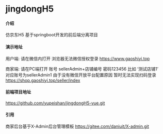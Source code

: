 # jingdongH5

#### 介绍
仿京东H5 基于springboot开发的前后端分离项目

#### 演示地址
用户端:
请在微信内打开 浏览器无法微信授权登录
https://www.gaoshiyi.top

商家端:
请在PC端打开 账号 sellerAdmin+店铺编号 密码123456  比如 ‘测试店铺1’   对应账号为sellerAdmin1
由于没有微信开放平台配置原因 暂时无法实现扫码登录
https://shop.gaoshiyi.top/seller/index 

#### 前端项目地址
https://github.com/yupeishan/jingdongH5-vue.git

#### 引用
商家后台基于X-Admin后台管理模板
https://gitee.com/daniuit/X-admin.git